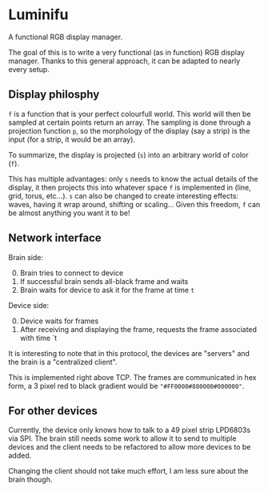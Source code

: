 # Luminifu
A functional RGB display manager.

The goal of this is to write a very functional (as in function) RGB display manager.
Thanks to this general approach, it can be adapted to nearly every setup.


Display philosphy
-----------------
`f` is a function that is your perfect colourfull world.
This world will then be sampled at certain points return an array.
The sampling is done through a projection function `p`, so the morphology of the display (say a strip) is the input (for a strip, it would be an array).

To summarize, the display is projected (`s`) into an arbitrary world of color (`f`).

This has multiple advantages: only `s` needs to know the actual details of the display, it then projects this into whatever space `f` is implemented in (line, grid, torus, etc...).
`s` can also be changed to create interesting effects: waves, having it wrap around, shifting or scaling...
Given this freedom, `f` can be almost anything you want it to be!

Network interface
-----------------

Brain side:

0. Brain tries to connect to device
0. If successful brain sends all-black frame and waits
0. Brain waits for device to ask it for the frame at time `t`

Device side:

0. Device waits for frames
0. After receiving and displaying the frame, requests the frame associated with time `t

It is interesting to note that in this protocol, the devices are "servers" and the brain is a "centralized client".

This is implemented right above TCP.
The frames are communicated in hex form, a 3 pixel red to black gradient would be `"#FF0000#880000#000000"`.

For other devices
-----------------

Currently, the device only knows how to talk to a 49 pixel strip LPD6803s via SPI.
The brain still needs some work to allow it to send to multiple devices and the client needs to be refactored to allow more devices to be added.

Changing the client should not take much effort, I am less sure about the brain though.
